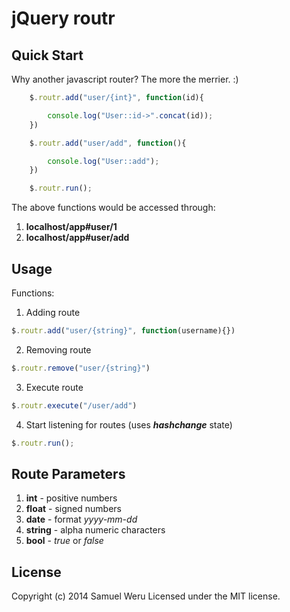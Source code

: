 jQuery routr
============

## Quick Start

Why another javascript router? The more the merrier. :)

```js
	$.routr.add("user/{int}", function(id){

		console.log("User::id->".concat(id));
	})

	$.routr.add("user/add", function(){

		console.log("User::add");
	})

	$.routr.run();
```

The above functions would be accessed through:

1. **localhost/app#user/1**
2. **localhost/app#user/add**

## Usage

Functions:

1. Adding route
```js
$.routr.add("user/{string}", function(username){})
```
2. Removing route
```js
$.routr.remove("user/{string}")
```
3. Execute route
```js
$.routr.execute("/user/add")
```
4. Start listening for routes (uses ***hashchange*** state)
```js
$.routr.run();
```

## Route Parameters

1. **int** - positive numbers
2. **float** - signed numbers
3. **date** - format *yyyy-mm-dd*
4. **string** - alpha numeric characters
5. **bool** - *true* or *false*

## License

Copyright (c) 2014 Samuel Weru
Licensed under the MIT license.
